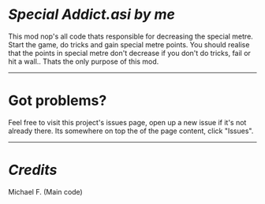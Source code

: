 # *Special Addict.asi by me*

This mod nop's all code thats responsible for decreasing the special metre. 
Start the game, do tricks and gain special metre points. 
You should realise that the points in special metre don't decrease if you don't do tricks, fail or hit a wall.. 
Thats the only purpose of this mod.

------

# Got problems?
Feel free to visit this project's issues page, open up a new issue if it's not already there. Its somewhere on top the of the page content, click "Issues".

------

# *Credits*
Michael F. (Main code)
